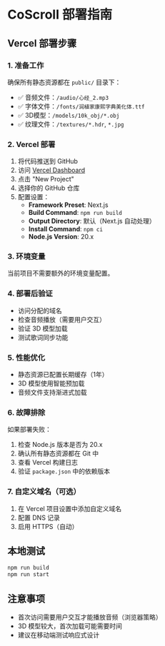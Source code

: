 # CoScroll 部署指南

## Vercel 部署步骤

### 1. 准备工作
确保所有静态资源都在 `public/` 目录下：
- ✅ 音频文件：`/audio/心经_2.mp3`
- ✅ 字体文件：`/fonts/润植家康熙字典美化体.ttf`
- ✅ 3D模型：`/models/10k_obj/*.obj`
- ✅ 纹理文件：`/textures/*.hdr`, `*.jpg`

### 2. Vercel 部署
1. 将代码推送到 GitHub
2. 访问 [Vercel Dashboard](https://vercel.com/dashboard)
3. 点击 "New Project"
4. 选择你的 GitHub 仓库
5. 配置设置：
   - **Framework Preset**: Next.js
   - **Build Command**: `npm run build`
   - **Output Directory**: 默认（Next.js 自动处理）
   - **Install Command**: `npm ci`
   - **Node.js Version**: 20.x

### 3. 环境变量
当前项目不需要额外的环境变量配置。

### 4. 部署后验证
- 访问分配的域名
- 检查音频播放（需要用户交互）
- 验证 3D 模型加载
- 测试歌词同步功能

### 5. 性能优化
- 静态资源已配置长期缓存（1年）
- 3D 模型使用智能预加载
- 音频文件支持渐进式加载

### 6. 故障排除
如果部署失败：
1. 检查 Node.js 版本是否为 20.x
2. 确认所有静态资源都在 Git 中
3. 查看 Vercel 构建日志
4. 验证 `package.json` 中的依赖版本

### 7. 自定义域名（可选）
1. 在 Vercel 项目设置中添加自定义域名
2. 配置 DNS 记录
3. 启用 HTTPS（自动）

## 本地测试
```bash
npm run build
npm run start
```

## 注意事项
- 首次访问需要用户交互才能播放音频（浏览器策略）
- 3D 模型较大，首次加载可能需要时间
- 建议在移动端测试响应式设计
